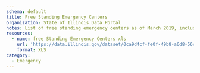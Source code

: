 ```yaml
---
schema: default
title: Free Standing Emergency Centers
organization: State of Illinois Data Portal
notes: List of free standing emergency centers as of March 2019, including facility name, address, phone number, license number, and license expiration date.
resources:
  - name: free Standing Emergency Centers xls
    url: 'https://data.illinois.gov/dataset/0ca9d4cf-fe0f-49b8-a6d8-56c94bcb29a7/resource/6ad59495-f5c7-42a1-8207-35673d4ae23b/download/siqueryinterns-2018-2019illinois.govfree-standing-emergency-centers-march-2019.xls'
    format: XLS
category:
  - Emergency
---
```

